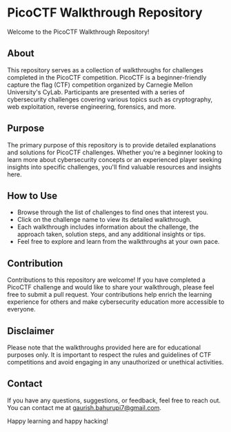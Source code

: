 # PicoCTF Walkthrough Repository

Welcome to the PicoCTF Walkthrough Repository!

## About

This repository serves as a collection of walkthroughs for challenges completed in the PicoCTF competition. PicoCTF is a beginner-friendly capture the flag (CTF) competition organized by Carnegie Mellon University's CyLab. Participants are presented with a series of cybersecurity challenges covering various topics such as cryptography, web exploitation, reverse engineering, forensics, and more.

## Purpose

The primary purpose of this repository is to provide detailed explanations and solutions for PicoCTF challenges. Whether you're a beginner looking to learn more about cybersecurity concepts or an experienced player seeking insights into specific challenges, you'll find valuable resources and insights here.

## How to Use

- Browse through the list of challenges to find ones that interest you.
- Click on the challenge name to view its detailed walkthrough.
- Each walkthrough includes information about the challenge, the approach taken, solution steps, and any additional insights or tips.
- Feel free to explore and learn from the walkthroughs at your own pace.

## Contribution

Contributions to this repository are welcome! If you have completed a PicoCTF challenge and would like to share your walkthrough, please feel free to submit a pull request. Your contributions help enrich the learning experience for others and make cybersecurity education more accessible to everyone.

## Disclaimer

Please note that the walkthroughs provided here are for educational purposes only. It is important to respect the rules and guidelines of CTF competitions and avoid engaging in any unauthorized or unethical activities.

## Contact

If you have any questions, suggestions, or feedback, feel free to reach out. You can contact me at gaurish.bahurupi7@gmail.com.

Happy learning and happy hacking!

